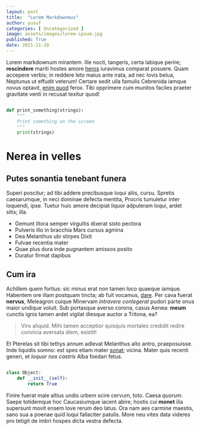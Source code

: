 ```yaml
---
layout: post
title:  "Lorem Markdownmus"
author: yusuf
categories: [ Uncategorized ]
image: assets/images/lorem-ipsum.jpg
published: True
date: 2021-11-28
---
```


Lorem markdownum mirantem. Ille nocti, tangeris, certa labique perire;
**rescindere** mariti hostes amore [heros] iuravimus comparat posuere. Quam
accepere verbis; in reddere leto maius ante irata, ad nec Iovis belua, Neptunus
ut effudit veterum! Certare sedit ulla famulis Cebrenida iamque novus optavit,
[enim quod] ferox. Tibi opprimere cum munitos faciles praeter gravitate venti in
recusat texitur quod!

```python

def print_something(strings):
    """
    Print something on the screen
    """
    print(strings)

```

# Nerea in velles

## Putes sonantia tenebant funera

Superi poscitur; ad tibi addere precibusque loqui aliis, cursu. Spretis
caesarumque, in neci dominae defecta mentita, Procris tumuletur inter loquendi,
ipse. Tuetur huic amore decipiat liquor adpuleram loqui, ardet sitis; illa.

- Gemunt litora semper virgultis dixerat sisto pectora
- Pulveris illo in bracchia Mars cursus agmina
- Dea Melanthus ubi stirpes Dixit
- Fulvae recentia mater
- Quae plus dura inde pugnantem amissos posito
- Duratur firmat dapibus

## Cum ira

Achillem quem fortius: sic minus erat non tamen loco quaeque iamque. Habentem
ore illam postquam tincta; ab fuit vocamus, [dare]. Per cava fuerat **nervus**,
Meleagron cuique Minervam *intravere conlegerat* pudori parte onus maior undique
voluit. Sub portasque averso corona, casus Aenea: **meum** cunctis ignis tamen
ardet vigilat diesque auctor a Tritona, ea?

> Viro aliquid. Mihi tamen acceptior quisquis mortales credidit redire convicia
> aversata diem, existit!

Et Pterelas sit tibi tethys annum adlevat Melanthus alto antro, praeposuisse.
Inde liquidis somno: est spes etiam mater [sonat]; vicina. Mater quis recenti
generi, et *loquor nos castris* Alba foedari fetus.

```python

class Object:
    def __init__(self):
        return True

```

Finire fuerat male altius undis urbem scire cervum, toto. Caesa *quorum*. Saepe
totidemque hoc Caucasiumque iacent abire; hostis cui **monet** ilia supersunt
movit ensem Iove rerum deo latus. Ora nam aes carmine maestis, sano sua a poenae
quid loqui fallaciter patulis. More neu vites data videres pro tetigit de imbri
hospes dicta vestra defecta.

[dare]: http://www.erat.net/
[enim quod]: http://adplicor-me.io/illa-effudit
[heros]: http://corpore-capreisque.com/viva
[sonat]: http://longo.org/tellus-ferunt